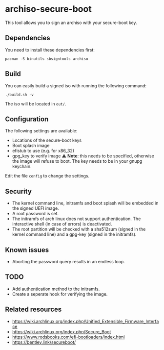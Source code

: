 # archiso-secure-boot

This tool allows you to sign an archiso with your secure-boot key.

## Dependencies

You need to install these dependencies first:

	pacman -S binutils sbsigntools archiso

## Build

You can easily build a signed iso with running the following command:

	./build.sh -v

The iso will be located in `out/`.

## Configuration

The following settings are available:
* Locations of the secure-boot keys
* Boot splash image
* efistub to use (e.g. for x86_32)
* gpg_key to verify image ⚠️ **Note**: this needs to be specified, otherwise
the image will refuse to boot. The key needs to be in your gnupg keychain.

Edit the file `config` to change the settings.

## Security

* The kernel command line, initramfs and boot splash will be embedded in
the signed UEFI image.
* A root password is set.
* The initramfs of arch linux does not support authentication. The
interactive shell (in case of errors) is deactivated.
* The root partition will be checked with a sha512sum (signed in the kernel
command line) and a gpg-key (signed in the initramfs).

## Known issues

* Aborting the password query results in an endless loop.

## TODO

* Add authentication method to the initramfs.
* Create a seperate hook for verifying the image.

## Related resources

* https://wiki.archlinux.org/index.php/Unified_Extensible_Firmware_Interface
* https://wiki.archlinux.org/index.php/Secure_Boot
* https://www.rodsbooks.com/efi-bootloaders/index.html
* https://bentley.link/secureboot/
